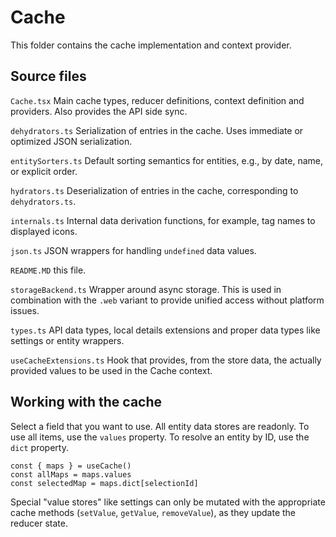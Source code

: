 ﻿# Cache

This folder contains the cache implementation and context provider.

## Source files

`Cache.tsx` Main cache types, reducer definitions, context definition and
providers. Also provides the API side sync.

`dehydrators.ts` Serialization of entries in the cache. Uses immediate or
optimized JSON serialization.

`entitySorters.ts` Default sorting semantics for entities, e.g., by date,
name, or explicit order.

`hydrators.ts` Deserialization of entries in the cache, corresponding to
`dehydrators.ts`.

`internals.ts` Internal data derivation functions, for example, tag names
to displayed icons.

`json.ts` JSON wrappers for handling `undefined` data values.

`README.MD` this file.

`storageBackend.ts` Wrapper around async storage. This is used in combination
with the `.web` variant to provide unified access without platform issues.

`types.ts` API data types, local details extensions and proper data types like
settings or entity wrappers.

`useCacheExtensions.ts` Hook that provides, from the store data, the actually
provided values to be used in the Cache context.

## Working with the cache

Select a field that you want to use. All entity data stores are readonly. To
use all items, use the `values` property. To resolve an entity by ID, use
the `dict` property.

```tsx
const { maps } = useCache()
const allMaps = maps.values
const selectedMap = maps.dict[selectionId]
```

Special "value stores" like settings can only be mutated with the appropriate
cache methods (`setValue`, `getValue`, `removeValue`), as they update the
reducer state.
